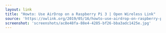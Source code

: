 ```yaml
---
layout: link
title: "Howto: Use AirDrop on a Raspberry Pi 3 | Open Wireless Link"
source: 'https://owlink.org/2019/05/16/howto-use-airdrop-on-raspberry-pi-3.html'
screenshot: 'screenshots/ac8e48fa-88e4-4285-bf26-bba3adc1425e.jpg'
---
```


